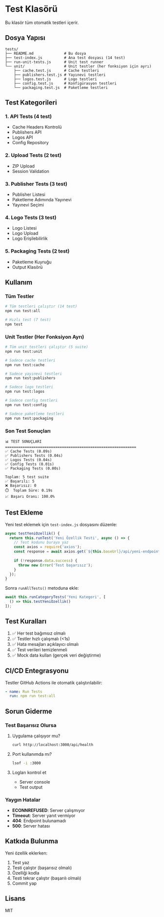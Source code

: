 # Test Klasörü

Bu klasör tüm otomatik testleri içerir.

## Dosya Yapısı

```
tests/
├── README.md              # Bu dosya
├── test-index.js          # Ana test dosyası (14 test)
├── run-unit-tests.js      # Unit test runner
└── unit/                  # Unit testler (her fonksiyon için ayrı)
    ├── cache.test.js      # Cache testleri
    ├── publishers.test.js # Yayınevi testleri
    ├── logos.test.js      # Logo testleri
    ├── config.test.js     # Konfigürasyon testleri
    └── packaging.test.js  # Paketleme testleri
```

## Test Kategorileri

### 1. API Tests (4 test)
- Cache Headers Kontrolü
- Publishers API
- Logos API  
- Config Repository

### 2. Upload Tests (2 test)
- ZIP Upload
- Session Validation

### 3. Publisher Tests (3 test)
- Publisher Listesi
- Paketleme Adımında Yayınevi
- Yayınevi Seçimi

### 4. Logo Tests (3 test)
- Logo Listesi
- Logo Upload
- Logo Erişilebilirlik

### 5. Packaging Tests (2 test)
- Paketleme Kuyruğu
- Output Klasörü

## Kullanım

### Tüm Testler

```bash
# Tüm testleri çalıştır (14 test)
npm run test:all

# Hızlı test (7 test)
npm test
```

### Unit Testler (Her Fonksiyon Ayrı)

```bash
# Tüm unit testleri çalıştır (5 suite)
npm run test:unit

# Sadece cache testleri
npm run test:cache

# Sadece yayınevi testleri
npm run test:publishers

# Sadece logo testleri
npm run test:logos

# Sadece config testleri
npm run test:config

# Sadece paketleme testleri
npm run test:packaging
```

### Son Test Sonuçları

```
📊 TEST SONUÇLARI
============================================================
✅ Cache Tests (0.09s)
✅ Publishers Tests (0.04s)
✅ Logos Tests (0.04s)
✅ Config Tests (0.01s)
✅ Packaging Tests (0.00s)

Toplam: 5 test suite
✅ Başarılı: 5
❌ Başarısız: 0
⏱️  Toplam Süre: 0.19s
📈 Başarı Oranı: 100.0%
```

## Test Ekleme

Yeni test eklemek için `test-index.js` dosyasını düzenle:

```javascript
async testYeniOzellik() {
  return this.runTest('Yeni Özellik Testi', async () => {
    // Test kodunu buraya yaz
    const axios = require('axios');
    const response = await axios.get(`${this.baseUrl}/api/yeni-endpoint`);
    
    if (!response.data.success) {
      throw new Error('Test başarısız');
    }
  });
}
```

Sonra `runAllTests()` metoduna ekle:

```javascript
await this.runCategoryTests('Yeni Kategori', [
  () => this.testYeniOzellik()
]);
```

## Test Kuralları

1. ✅ Her test bağımsız olmalı
2. ✅ Testler hızlı çalışmalı (<1s)
3. ✅ Hata mesajları açıklayıcı olmalı
4. ✅ Test verileri temizlenmeli
5. ✅ Mock data kullan (gerçek veri değiştirme)

## CI/CD Entegrasyonu

Testler GitHub Actions ile otomatik çalıştırılabilir:

```yaml
- name: Run Tests
  run: npm run test:all
```

## Sorun Giderme

### Test Başarısız Olursa

1. Uygulama çalışıyor mu?
   ```bash
   curl http://localhost:3000/api/health
   ```

2. Port kullanımda mı?
   ```bash
   lsof -i :3000
   ```

3. Logları kontrol et
   - Server console
   - Test output

### Yaygın Hatalar

- **ECONNREFUSED**: Server çalışmıyor
- **Timeout**: Server yanıt vermiyor
- **404**: Endpoint bulunamadı
- **500**: Server hatası

## Katkıda Bulunma

Yeni özellik eklerken:
1. Test yaz
2. Testi çalıştır (başarısız olmalı)
3. Özelliği kodla
4. Testi tekrar çalıştır (başarılı olmalı)
5. Commit yap

## Lisans

MIT
